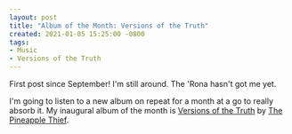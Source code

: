 ```yaml
---
layout: post
title: "Album of the Month: Versions of the Truth"
created: 2021-01-05 15:25:00 -0800
tags:
- Music
- Versions of the Truth
---
```


First post since September! I'm still around. The 'Rona hasn't got me yet.

I'm going to listen to a new album on repeat for a month at a go to really absorb it. My inaugural album of the month is [Versions of the Truth][bandcamp] by [The Pineapple Thief][pineapple-thief].

[bandcamp]: https://kscopemusic.bandcamp.com/album/versions-of-the-truth
[pineapple-thief]: https://www.pineapplethief.com/

